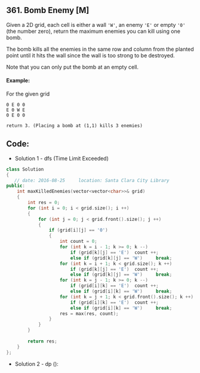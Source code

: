 ## 361. Bomb Enemy [M]
Given a 2D grid, each cell is either a wall `'W'`, an enemy `'E'` or empty `'0'` (the number zero), return the maximum enemies you can kill using one bomb.   
   
The bomb kills all the enemies in the same row and column from the planted point until it hits the wall since the wall is too strong to be destroyed.   

Note that you can only put the bomb at an empty cell.   

#### Example:
For the given grid
```
0 E 0 0
E 0 W E
0 E 0 0

return 3. (Placing a bomb at (1,1) kills 3 enemies)
```

## Code:
- Solution 1 - dfs (Time Limit Exceeded)
```c++
class Solution 
{
   // date: 2016-08-25     location: Santa Clara City Library
public:
    int maxKilledEnemies(vector<vector<char>>& grid) 
    {
        int res = 0;
        for (int i = 0; i < grid.size(); i ++)
        {
            for (int j = 0; j < grid.front().size(); j ++)
            {
                if (grid[i][j] == '0')
                {
                    int count = 0;                    
                    for (int k = i - 1; k >= 0; k --)
                        if (grid[k][j] == 'E')  count ++;
                        else if (grid[k][j] == 'W')     break;
                    for (int k = i + 1; k < grid.size(); k ++)
                        if (grid[k][j] == 'E')  count ++;
                        else if (grid[k][j] == 'W')     break;
                    for (int k = j - 1; k >= 0; k --)
                        if (grid[i][k] == 'E')  count ++;
                        else if (grid[i][k] == 'W')     break;
                    for (int k = j + 1; k < grid.front().size(); k ++)
                        if (grid[i][k] == 'E')  count ++;
                        else if (grid[i][k] == 'W')     break;
                    res = max(res, count);
                }
            }
        }
        
        return res;
    }
};
```

- Solution 2 - dp ():
```c++

```
